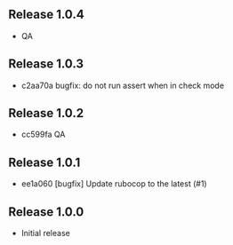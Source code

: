 ## Release 1.0.4

* QA

## Release 1.0.3

* c2aa70a bugfix: do not run assert when in check mode

## Release 1.0.2

* cc599fa QA

## Release 1.0.1

* ee1a060 [bugfix] Update rubocop to the latest (#1)

## Release 1.0.0

* Initial release
